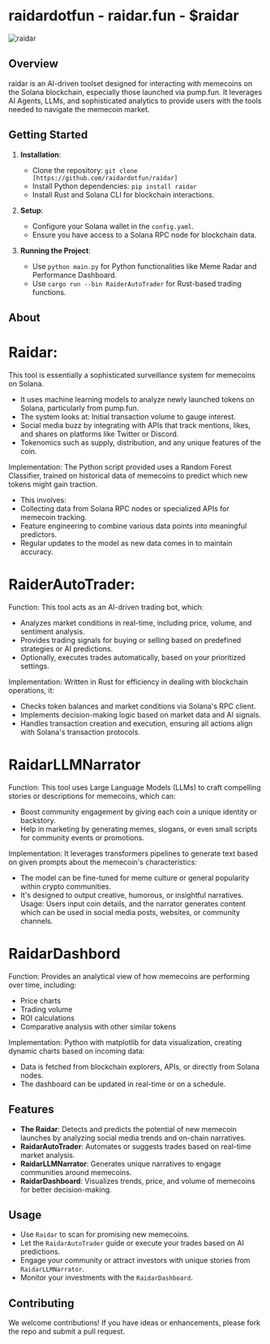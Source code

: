 # raidardotfun - raidar.fun - $raidar
![raidar](https://github.com/user-attachments/assets/a3197575-ad40-493b-a53b-88904b301817)

## Overview
raidar is an AI-driven toolset designed for interacting with memecoins on the Solana blockchain, 
especially those launched via pump.fun. It leverages AI Agents, LLMs, 
and sophisticated analytics to provide users with the tools needed to navigate the memecoin market.

## Getting Started

1. **Installation**:
   - Clone the repository: `git clone [https://github.com/raidardotfun/raidar]`
   - Install Python dependencies: `pip install raidar`
   - Install Rust and Solana CLI for blockchain interactions.

2. **Setup**:
   - Configure your Solana wallet in the `config.yaml`.
   - Ensure you have access to a Solana RPC node for blockchain data.

3. **Running the Project**:
   - Use `python main.py` for Python functionalities like Meme Radar and Performance Dashboard.
   - Use `cargo run --bin RaiderAutoTrader` for Rust-based trading functions.

## About

# Raidar:

This tool is essentially a sophisticated surveillance system for memecoins on Solana. 
- It uses machine learning models to analyze newly launched tokens on Solana, particularly from pump.fun.
- The system looks at: Initial transaction volume to gauge interest.
- Social media buzz by integrating with APIs that track mentions, likes, and shares on platforms like Twitter or Discord.
- Tokenomics such as supply, distribution, and any unique features of the coin.

Implementation: 
The Python script provided uses a Random Forest Classifier, 
trained on historical data of memecoins to predict which new tokens might gain traction. 
- This involves:
- Collecting data from Solana RPC nodes or specialized APIs for memecoin tracking.
- Feature engineering to combine various data points into meaningful predictors.
- Regular updates to the model as new data comes in to maintain accuracy.

# RaiderAutoTrader:

Function: This tool acts as an AI-driven trading bot, which:
- Analyzes market conditions in real-time, including price, volume, and sentiment analysis.
- Provides trading signals for buying or selling based on predefined strategies or AI predictions.
- Optionally, executes trades automatically, based on your prioritized settings.

Implementation:
Written in Rust for efficiency in dealing with blockchain operations, it:
- Checks token balances and market conditions via Solana's RPC client.
- Implements decision-making logic based on market data and AI signals.
- Handles transaction creation and execution, ensuring all actions align with Solana's transaction protocols.

# RaidarLLMNarrator

Function: This tool uses Large Language Models (LLMs) to craft compelling stories or descriptions for memecoins, which can:
- Boost community engagement by giving each coin a unique identity or backstory.
- Help in marketing by generating memes, slogans, or even small scripts for community events or promotions.

Implementation: 
It leverages transformers pipelines to generate text based on given prompts about the memecoin's characteristics:
- The model can be fine-tuned for meme culture or general popularity within crypto communities.
- It's designed to output creative, humorous, or insightful narratives.
Usage: 
Users input coin details, and the narrator generates content which can be used in social media posts, websites, 
or community channels.

# RaidarDashbord
Function: Provides an analytical view of how memecoins are performing over time, including:
- Price charts
- Trading volume
- ROI calculations
- Comparative analysis with other similar tokens

Implementation: 
Python with matplotlib for data visualization, creating dynamic charts based on incoming data:
- Data is fetched from blockchain explorers, APIs, or directly from Solana nodes.
- The dashboard can be updated in real-time or on a schedule.

## Features

- **The Raidar**: Detects and predicts the potential of new memecoin launches by analyzing social media trends and
on-chain narratives.
- **RaidarAutoTrader**: Automates or suggests trades based on real-time market analysis.
- **RaidarLLMNarrator**: Generates unique narratives to engage communities around memecoins.
- **RaidarDashboard**: Visualizes trends, price, and volume of memecoins for better decision-making.

## Usage
- Use `Raidar` to scan for promising new memecoins.
- Let the `RaidarAutoTrader` guide or execute your trades based on AI predictions.
- Engage your community or attract investors with unique stories from `RaidarLLMNarrator`.
- Monitor your investments with the `RaidarDashboard`.

## Contributing
We welcome contributions! If you have ideas or enhancements, please fork the repo and submit a pull request.

